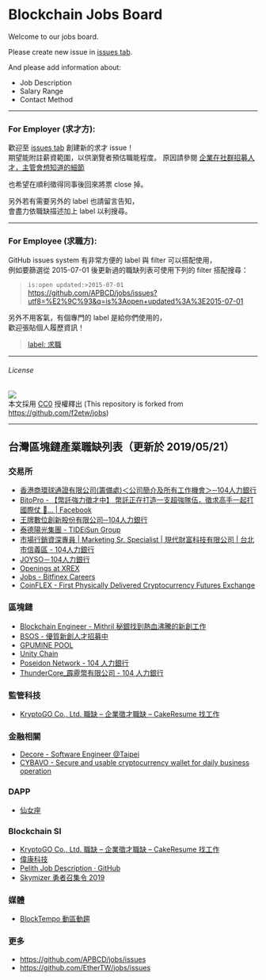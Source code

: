 Blockchain Jobs Board
====

Welcome to our jobs board.

Please create new issue in [issues tab](https://github.com/APBCD/jobs/issues).

And please add information about:

+ Job Description
+ Salary Range
+ Contact Method

-----

### For Employer (求才方):

歡迎至 [issues tab](https://github.com/APBCD/jobs/issues/) 創建新的求才 issue！  
期望能附註薪資範圍，以供瀏覽者預估職能程度。
原因請參閱 [企業在社群招募人才，主管會想知道的細節](https://medium.com/@kevinzhuang/%E4%BC%81%E6%A5%AD%E5%9C%A8%E7%A4%BE%E7%BE%A4%E6%8B%9B%E5%8B%9F%E4%BA%BA%E6%89%8D-%E4%B8%BB%E7%AE%A1%E6%9C%83%E6%83%B3%E7%9F%A5%E9%81%93%E7%9A%84%E7%B4%B0%E7%AF%80-b87490aa92b6#.o3z94ud6b)

也希望在順利徵得同事後回來將票 close 掉。

另外若有需要另外的 label 也請留言告知，  
會盡力依職缺描述加上 label 以利搜尋。

-----

### For Employee (求職方):

GitHub issues system 有非常方便的 label 與 filter 可以搭配使用，  
例如要篩選從 2015-07-01 後更新過的職缺列表可使用下列的 filter 搭配搜尋：  
> `is:open updated:>2015-07-01`  
> https://github.com/APBCD/jobs/issues?utf8=%E2%9C%93&q=is%3Aopen+updated%3A%3E2015-07-01

另外不用客氣，有個專門的 label 是給你們使用的，  
歡迎張貼個人履歷資訊！
> [label: 求職](https://github.com/APBCD/jobs/labels/%E6%B1%82%E8%81%B7)

-----

###### License
![](http://mirrors.creativecommons.org/presskit/buttons/88x31/svg/cc-zero.svg)  
本文採用 [CC0](https://creativecommons.org/publicdomain/zero/1.0/) 授權釋出
(This repository is forked from https://github.com/f2etw/jobs)

--- 

## 台灣區塊鏈產業職缺列表（更新於 2019/05/21）
### 交易所

- [香港商環球通證有限公司(籌備處)＜公司簡介及所有工作機會＞─104人力銀行](https://www.104.com.tw/jobbank/custjob/index.php?r=cust&j=444a426b34363e6730323a63383e361972929296b42363e6785j52&jobsource=open&fbclid=IwAR1MkKDHGqD7uAuXKkV0wL_IX4y0aohnmS3JDTsqfXvyCFCHJlJ56USfHlY)
- [BitoPro - 【幣託強力徵才中】 幣託正在打造一支超強隊伍，徵求高手一起打國際仗 💪... | Facebook](https://www.facebook.com/bitopro.bito/posts/457953724712258/)
- [王牌數位創新股份有限公司─104人力銀行](https://www.104.com.tw/jobbank/custjob/index.php?r=cust&j=454f4770393b436c35373f683d433b1e12e2e2e72454b4b2634j53&fbclid=IwAR0yuXZ8J0FHnRGhWxK12OdT1Re50AkQ4ccD833B_fDK5uqUtcpxHGGR91r)
- [泰德陽光集團 - TIDEiSun Group](https://tideisun.com/)
- [市場行銷資深專員 | Marketing Sr. Specialist | 現代財富科技有限公司 | 台北市信義區 - 104人力銀行](https://m.104.com.tw/job/6knac?jobsource=m104)
- [JOYSO－104人力銀行](https://www.104.com.tw/jobs/search/?ro=0&keyword=塞席爾商共&order=1&asc=0&page=1&mode=s&jobsource=2018indexpoc&fbclid=IwAR2dhsx_3DPSv36dVaVuowV34RuPwgJPHpR8xPfIh72zlcvaqiPAgcGtTRk)
- [Openings at XREX](https://xrex.breezy.hr/)
- [Jobs - Bitfinex Careers](https://bitfinex.recruitee.com/)
- [CoinFLEX - First Physically Delivered Cryptocurrency Futures Exchange](https://www.coinflex.com) 

### 區塊鏈

- [Blockchain Engineer - Mithril 秘銀找到熱血沸騰的新創工作](https://www.yourator.co/companies/Mithril/jobs/4451)
- [BSOS - 優質新創人才招募中](https://www.yourator.co/companies/BSOS)
- [GPUMINE POOL](https://gpumine.org) 
- [Unity Chain](https://www.unitychain.io)
- [Poseidon Network - 104 人力銀行](https://poseidon.network/)
- [ThunderCore_霹靂幣有限公司 - 104 人力銀行](http://tinyurl.com/y5zx2v27)

### 監管科技

- [KryptoGO Co., Ltd. 職缺 – 企業徵才職缺 – CakeResume 找工作](https://www.cakeresume.com/companies/kryptogo)

### 金融相關

- [Decore - Software Engineer @Taipei](https://github.com/EtherTW/jobs/issues/44)
- [CYBAVO - Secure and usable cryptocurrency wallet for daily business operation](https://cybavo.com)
 
### DAPP

- [仙女座](https://www.facebook.com/photo.php?fbid=2265777106841459&set=a.1034336753318840&type=3&hc_location=ufi)

### Blockchain SI

- [KryptoGO Co., Ltd. 職缺 – 企業徵才職缺 – CakeResume 找工作](https://www.cakeresume.com/companies/kryptogo)
- [偉康科技](https://www.webcomm.com.tw/recruit.html)
- [Pelith Job Description · GitHub](https://gist.github.com/artistic709/afdb665bd79256c73c7413a3d7e84432?fbclid=IwAR0Gi89MtATRABAm7ZJjsy570-BfSTQsglkqUVbX9fEX9WYvEFOt83VM2nQ)
- [Skymizer 勇者召集令 2019](http://blog.skymizer.com/jobs2019)

### 媒體

- [BlockTempo 動區動趨](https://blocktempo.com)

### 更多

- https://github.com/APBCD/jobs/issues
- https://github.com/EtherTW/jobs/issues
